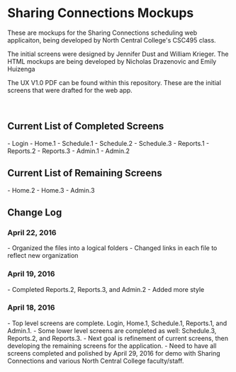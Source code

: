 <h1>Sharing Connections Mockups</h1>
<p>These are mockups for the Sharing Connections scheduling web applicaiton, being developed by North Central College's CSC495 class.</p>
<p>The initial screens were designed by Jennifer Dust and William Krieger. The HTML mockups are being developed by Nicholas Drazenovic and Emily Huizenga</p>

<p>The UX V1.0 PDF can be found within this repository. These are the initial screens that were drafted for the web app.<p>

<br />
<h2>Current List of Completed Screens</h2>
  - Login
  - Home.1
  - Schedule.1
  - Schedule.2
  - Schedule.3
  - Reports.1
  - Reports.2
  - Reports.3
  - Admin.1
  - Admin.2
  
<h2>Current List of Remaining Screens</h2>
  - Home.2
  - Home.3
  - Admin.3
  
  
  
  
  
<br />
<h2>Change Log</h2>

<h3>April 22, 2016</h3>
- Organized the files into a logical folders
- Changed links in each file to reflect new organization

<h3>April 19, 2016</h3>
- Completed Reports.2, Reports.3, and Admin.2
- Added more style

<h3>April 18, 2016</h3>
- Top level screens are complete. Login, Home.1, Schedule.1, Reports.1, and Admin.1.
- Some lower level screens are completed as well: Schedule.3, Reports.2, and Reports.3.
- Next goal is refinement of current screens, then developing the remaining screens for the application.
- Need to have all screens completed and polished by April 29, 2016 for demo with Sharing Connections and various North Central College faculty/staff.

